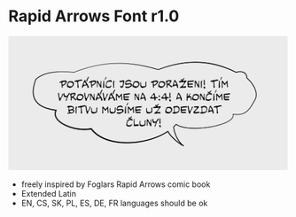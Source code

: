 # Rapid Arrows Font r1.0

![Rapid Arrows](rapid-arrows.png?raw=true "Rapid Arrows")

- freely inspired by Foglars Rapid Arrows comic book
- Extended Latin
- EN, CS, SK, PL, ES, DE, FR languages should be ok